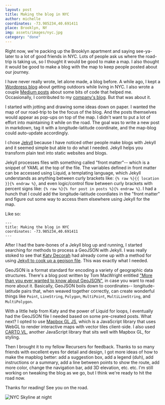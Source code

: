 ```yaml
---
layout: post
title: Making the blog in NYC
author: michelle
coordinates: -73.985234,40.691411
place: Brooklyn, NY
img: assets/images/nyc.jpg
category: "done"
---
```


Right now, we're packing up the Brooklyn apartment and saying see-ya-later to a lot of good friends in NYC. Lots of people ask us where the road-trip is taking us, so I thought it would be good to make a map. I also thought it would be good to make a blog with the map to keep people posted about our journey.

I have never really wrote, let alone made, a blog before. A while ago, I kept a [Wordpress blog](https://michellegetsoutside.wordpress.com/) about getting outdoors while living in NYC. I also wrote a couple [Medium posts](https://medium.com/@michellemho) about some bits of code that helped me. Occasionally, I contributed to my [company's blog](https://carto.com/blog/predicting-nyc-collisions/). But that was about it.

I started with jotting and drawing some ideas down on paper. I wanted the map of our road-trip to be the focus of the blog. And the posts themselves would appear as pop-ups on top of the map. I didn't want to put a lot of effort into maintaining it while on the road. The goal was to write a new post in markdown, tag it with a longitude-latitude coordinate, and the map-blog could auto-update accordingly.

I chose [Jekyll](https://jekyllrb.com/) because I have noticed other people make blogs with Jekyll and it seemed simple but able to do what I needed. Jekyll helps you transform plain text into static websites and blogs.

Jekyll processes files with something called "front matter"-- which is a snippet of YAML at the top of the file. The variables defined in front matter can be accessed using Liquid, a templating language, which Jekyll understands as anything between curly brackets like: `{% raw %}{{ location }}{% endraw %}`, and even logic/control flow between curly brackets with percent signs like: `{% raw %}{% for post in posts %}{% endraw %}`. I had a hunch that I could add the longitude-latitude coordiates in the "front matter" and figure out some way to access them elsewhere using Jekyll for the map.

Like so:	

```
---
title: Making the blog in NYC
coordinates: -73.985234,40.691411
---
```

After I had the bare-bones of a Jekyll blog up and running, I started searching for methods to process a GeoJSON with Jekyll. I was really stoked to see that [Katy Decorah](https://katydecorah.com) had already come up with a method for using [Jekyll to cook up a geojson file](https://katydecorah.com/code/jekyll-geojson/). This was exactly what I needed.

GeoJSON is a format standard for encoding a variety of geographic data structures. There's a blog post written by Tom MacWright entitled ["More than you ever wanted to know about GeoJSON"](https://macwright.org/2015/03/23/geojson-second-bite.html), in case you want to read more about it. Basically, GeoJSON boils down to coordinates-- longitude-latitude pairs that, when weaved together correctly, can create wonderful things like `Point`, `LineString`, `Polygon`, `MultiPoint`, `MultiLineString`, and `MultiPolygon`.

With a little help from Katy and the power of Liquid for loops, I eventually had the GeoJSON file I needed based on some pre-created posts. What next? I opted to use [Mapbox GL JS](https://docs.mapbox.com/mapbox-gl-js/api/), which is a JavaScript library that uses WebGL to render interactive maps with vector tiles client-side. I also used [CARTO VL](https://carto.com/developers/carto-vl/), another JavaScript library that sits well with Mapbox GL, for styling.

Then I brought it to my fellow Recursers for feedback. Thanks to so many friends with excellent eyes for detail and design, I got more ideas of how to make the mapblog better: add a suggestion box, add a legend (duh), add instructions or a summary, add a line between points to show the route, add more color, change the navigation bar, add 3D elevation, etc. etc. I'm still working on tweaking the blog as we go, but I think we're ready to hit the road now.

Thanks for reading! See you on the road.

![NYC Skyline at night]({{site.url}}/{{page.img}})
